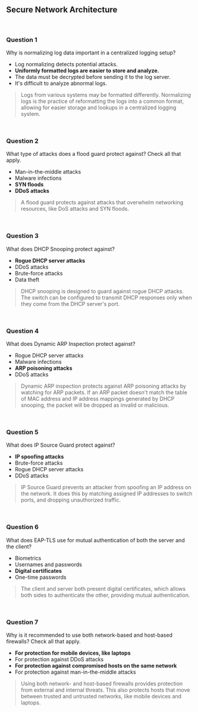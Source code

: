 ## Secure Network Architecture

<br>

### Question 1

Why is normalizing log data important in a centralized logging setup?

* Log normalizing detects potential attacks.
* **Uniformly formatted logs are easier to store and analyze.**
* The data must be decrypted before sending it to the log server.
* It's difficult to analyze abnormal logs.

> Logs from various systems may be formatted differently. Normalizing logs is the practice of reformatting the logs into a common format, allowing for easier storage and lookups in a centralized logging system.

<br>

### Question 2

What type of attacks does a flood guard protect against? Check all that apply.

* Man-in-the-middle attacks
* Malware infections
* **SYN floods**
* **DDoS attacks**

> A flood guard protects against attacks that overwhelm networking resources, like DoS attacks and SYN floods.

<br>

### Question 3

What does DHCP Snooping protect against?

*  **Rogue DHCP server attacks**
*  DDoS attacks
*  Brute-force attacks
*  Data theft

> DHCP snooping is designed to guard against rogue DHCP attacks. The switch can be configured to transmit DHCP responses only when they come from the DHCP server's port.

<br>

### Question 4

What does Dynamic ARP Inspection protect against?

* Rogue DHCP server attacks
* Malware infections
* **ARP poisoning attacks**
* DDoS attacks

> Dynamic ARP inspection protects against ARP poisoning attacks by watching for ARP packets. If an ARP packet doesn't match the table of MAC address and IP address mappings generated by DHCP snooping, the packet will be dropped as invalid or malicious.

<br>

### Question 5

What does IP Source Guard protect against?

* **IP spoofing attacks**
* Brute-force attacks
* Rogue DHCP server attacks
* DDoS attacks

> IP Source Guard prevents an attacker from spoofing an IP address on the network. It does this by matching assigned IP addresses to switch ports, and dropping unauthorized traffic.

<br>

### Question 6

What does EAP-TLS use for mutual authentication of both the server and the client?

* Biometrics
* Usernames and passwords
* **Digital certificates**
* One-time passwords

> The client and server both present digital certificates, which allows both sides to authenticate the other, providing mutual authentication.

<br>

### Question 7

Why is it recommended to use both network-based and host-based firewalls? Check all that apply.

* **For protection for mobile devices, like laptops**
* For protection against DDoS attacks
* **For protection against compromised hosts on the same network**
* For protection against man-in-the-middle attacks

> Using both network- and host-based firewalls provides protection from external and internal threats. This also protects hosts that move between trusted and untrusted networks, like mobile devices and laptops.